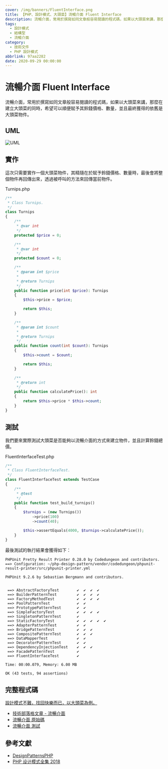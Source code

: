 ```yaml
---
cover: /img/banners/FluentInterface.png
title: 【PHP、設計模式、大頭菜】流暢介面 Fluent Interface
description: 流暢介面，常用於撰寫如同文章般容易閱讀的程式碼，如果以大頭菜來講，那麼在建立大頭菜的同時，希望可以順便賦予其鈴錢價格、數量，並且最終獲得的依舊是大頭菜物件。
tags:
  - 設計模式
  - 結構型
  - 流暢介面
category:
  - 技術文件
  - PHP 設計模式
abbrlink: 97aa2282
date: 2020-09-29 00:00:00
---
```


# 流暢介面 Fluent Interface
流暢介面，常用於撰寫如同文章般容易閱讀的程式碼，如果以大頭菜來講，那麼在建立大頭菜的同時，希望可以順便賦予其鈴錢價格、數量，並且最終獲得的依舊是大頭菜物件。

## UML
![UML](https://raw.githubusercontent.com/Kantai235/php-design-pattern/master/DesignPatterns/Structural/FluentInterface/UML.png)

## 實作
這次只需要實作一個大頭菜物件，其精隨在於賦予鈴錢價格、數量時，最後會將整個物件再回傳出來，透過被呼叫的方法來回傳當前物件。

Turnips.php
```php
/**
 * Class Turnips.
 */
class Turnips
{
    /**
     * @var int
     */
    protected $price = 0;

    /**
     * @var int
     */
    protected $count = 0;

    /**
     * @param int $price
     * 
     * @return Turnips
     */
    public function price(int $price): Turnips
    {
        $this->price = $price;

        return $this;
    }

    /**
     * @param int $count
     * 
     * @return Turnips
     */
    public function count(int $count): Turnips
    {
        $this->count = $count;

        return $this;
    }

    /**
     * @return int
     */
    public function calculatePrice(): int
    {
        return $this->price * $this->count;
    }
}
```

## 測試
我們要來實際測試大頭菜是否能夠以流暢介面的方式來建立物件，並且計算鈴錢總價。

FluentInterfaceTest.php
```php
/**
 * Class FluentInterfaceTest.
 */
class FluentInterfaceTest extends TestCase
{
    /**
     * @test
     */
    public function test_build_turnips()
    {
        $turnips = (new Turnips())
            ->price(100)
            ->count(40);

        $this->assertEquals(4000, $turnips->calculatePrice());
    }
}
```

最後測試的執行結果會獲得如下：

```
PHPUnit Pretty Result Printer 0.28.0 by Codedungeon and contributors.
==> Configuration: ~/php-design-pattern/vendor/codedungeon/phpunit-result-printer/src/phpunit-printer.yml

PHPUnit 9.2.6 by Sebastian Bergmann and contributors.


 ==> AbstractFactoryTest        ✔  ✔  ✔  ✔  
 ==> BuilderPatternTest         ✔  ✔  ✔  ✔  
 ==> FactoryMethodTest          ✔  ✔  ✔  ✔  
 ==> PoolPatternTest            ✔  ✔  
 ==> PrototypePatternTest       ✔  ✔  
 ==> SimpleFactoryTest          ✔  ✔  ✔  ✔  
 ==> SingletonPatternTest       ✔  
 ==> StaticFactoryTest          ✔  ✔  ✔  ✔  ✔  
 ==> AdapterPatternTest         ✔  ✔  
 ==> BridgePatternTest          ✔  ✔  ✔  
 ==> CompositePatternTest       ✔  ✔  ✔  
 ==> DataMapperTest             ✔  ✔  
 ==> DecoratorPatternTest       ✔  ✔  
 ==> DependencyInjectionTest    ✔  ✔  ✔  
 ==> FacadePatternTest          ✔  
 ==> FluentInterfaceTest        ✔  

Time: 00:00.079, Memory: 6.00 MB

OK (43 tests, 94 assertions)
```

## 完整程式碼
[設計模式不難，找回快樂而已，以大頭菜為例。](https://github.com/Kantai235/php-design-pattern)
- [技術部落格文章 - 流暢介面](https://kantai235.github.io/FluentInterface)
- [流暢介面 原始碼](https://github.com/Kantai235/php-design-pattern/tree/master/DesignPatterns/Structural/FluentInterface)
- [流暢介面 測試](https://github.com/Kantai235/php-design-pattern/tree/master/Tests/Structural/FluentInterfaceTest.php)

## 參考文獻
- [DesignPatternsPHP](https://github.com/domnikl/DesignPatternsPHP)
- [PHP 设计模式全集 2018](https://learnku.com/docs/php-design-patterns/2018)
